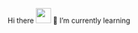  Hi there  <img src="https://raw.githubusercontent.com/MartinHeinz/MartinHeinz/master/wave.gif" width="30px" height="30">
🌱 I’m currently learning





<!--
**shiraz768/shiraz768** is a ✨ _special_ ✨ repository because its `README.md` (this file) appears on your GitHub profile.

Here are some ideas to get you started:

- 🔭 I’m currently working on ...
- 🌱 I’m currently learning ...
- 👯 I’m looking to collaborate on ...
- 🤔 I’m looking for help with ...
- 💬 Ask me about ...
- 📫 How to reach me: ...
- 😄 Pronouns: ...
- ⚡ Fun fact: ...
-->
